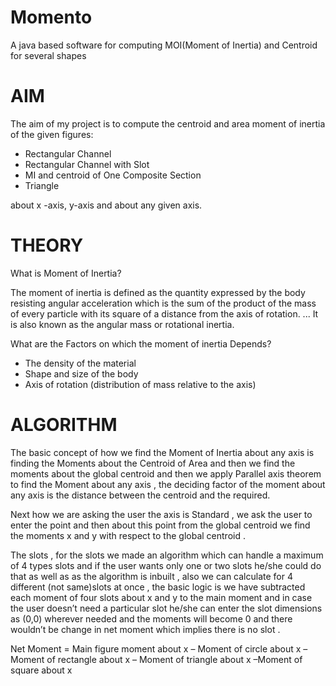 # Momento
A java based software for computing MOI(Moment of Inertia) and Centroid for several shapes
# AIM

The aim of my project is to compute the centroid and area moment of inertia of the given figures:
* Rectangular Channel
* Rectangular Channel with Slot
* MI and centroid of One Composite Section
* Triangle 


about x -axis, y-axis and about any given axis.


# THEORY

What is Moment of Inertia?
 
The moment of inertia is defined as the quantity expressed by the body resisting angular acceleration which is the sum of the product of the mass of every particle with its square of a distance from the axis of rotation. ... It is also known as the angular mass or rotational inertia.

What are the Factors on which the moment of inertia Depends?
* The density of the material
* Shape and size of the body
* Axis of rotation (distribution of mass relative to the axis)

# ALGORITHM


The basic concept of how we find the Moment of Inertia about any axis is finding the Moments about the Centroid of Area and then we find the moments about the global centroid and then we apply Parallel axis theorem to find the Moment about any axis , the deciding factor of the moment about any axis is the distance between the centroid and the required.

Next how we are asking the user the axis is Standard , we ask the user to enter the point and then about this point from the global centroid we find the moments x and y with respect to the global centroid .


The slots , for the slots we made an algorithm which can handle a maximum of 4 types slots  and if the user wants only one or two slots he/she could do that as well as as the algorithm is inbuilt , also we can calculate for 4 different (not same)slots at once , the basic logic is we have subtracted each moment of four slots  about x and y to the main moment  and in case the user doesn’t need a particular slot he/she can enter the slot dimensions as (0,0) wherever needed and the moments will become 0 and there wouldn’t be change in net moment which implies there is no slot .

Net Moment = Main figure moment about x – Moment of circle about x –Moment of rectangle about x – Moment of triangle about x –Moment of square about x 

